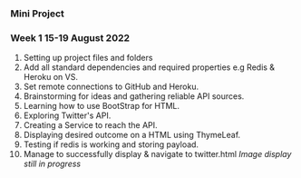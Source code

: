 ### Mini Project

### Week 1 15-19 August 2022
1. Setting up project files and folders
2. Add all standard dependencies and required properties e.g Redis & Heroku on VS.
3. Set remote connections to GitHub and Heroku.
4. Brainstorming for ideas and gathering reliable API sources.
5. Learning how to use BootStrap for HTML.
6. Exploring Twitter's API.
7. Creating a Service to reach the API.
8. Displaying desired outcome on a HTML using ThymeLeaf.
9. Testing if redis is working and storing payload.
10. Manage to successfully display & navigate to twitter.html *Image display still in progress*

